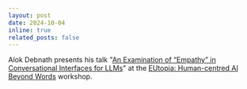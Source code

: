 ```yaml
---
layout: post
date: 2024-10-04
inline: true
related_posts: false
---
```


Alok Debnath presents his talk "[An Examination of “Empathy” in Conversational Interfaces for LLMs](https://allielahnala.com/assets/pdf/empathy_conversation_llm.pdf)" at the [EUtopia: Human-centred AI Beyond Words](https://sites.google.com/view/eutopia-beyond-words/) workshop.
